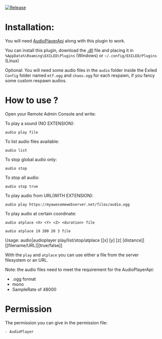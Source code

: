 [![Release]][Link]
<!----------------------------------------------------------------------------->
[Link]: https://github.com/Antoniofo/AudioPlayer/releases
<!---------------------------------[ Buttons ]--------------------------------->
[Release]: https://img.shields.io/badge/Release-EFFDE?style=for-the-badge&logoColor=white&logo=DocuSign


# Installation:

You will need [AudioPlayerApi](https://github.com/Killers0992/AudioPlayerApi?tab=readme-ov-file#installation) along with this plugin to work.

You can install this plugin, download the [.dll](https://github.com/Antoniofo/AudioPlayer/releases) file and placing it in ``%AppData%\Roaming\EXILED\Plugins`` (Windows) or ``~/.config/EXILED/Plugins`` (Linux)

Optional: You will need some audio files in the `audio` folder inside the Exiled `Config` folder named `mtf.ogg` and `chaos.ogg` for each respawn, if you fancy some custom respawn audios.


# How to use ?

Open your Remote Admin Console and write:

To play a sound (NO EXTENSION): 

``audio play file``

To list audio files available:

``audio list``

To stop global audio only:

``audio stop``

To stop all audio:

``audio stop true``

To play audio from URL(WITH EXTENSION):

``audio play https://myawesomewebserver.net/files/audio.ogg``

To play audio at certain coordinate:

``audio atplace <X> <Y> <Z> <duration> file``

``audio atplace 19 200 20 3 file``

Usage: audio|audioplayer play/list/stop/atplace [[x] [y] [z] [distance]] [[filename/URL]|[true/false]]

With the `play` and `atplace` you can use either a file from the server filesystem or an URL.

Note: the audio files need to meet the requirement for the AudioPlayerApi:
- .ogg format
- mono
- SampleRate of 48000

# Permission

The permission you can give in the permission file:

`- AudioPlayer`
